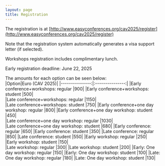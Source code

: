 ```yaml
---
layout: page
title: Registration
---
```

The registration is at [http://www.easyconferences.org/cav2025/register](http://www.easyconferences.org/cav2025/register)

Note that the registration system automatically generates a visa support letter (if selected).

Workshops registration includes complimentary lunch.

Early registration deadline: June 22, 2025

The amounts for each option can be seen below: <br>
|Option|Euro (CAV 2025)|
|---------------:|:---------------:|
|Early conference+workshops: regular |900|
|Early conference+workshops: student |500|  
|Late conference+workshops: regular |1150|  
|Late conference+workshops: student |750|
|Early conference+one day workshop: regular |800|
|Early conference+one day workshop: student |450|   
|Late conference+one day workshop: regular |1030|   
|Late conference+one day workshop: student |680|
|Early conference: regular |650|
|Early conference: student |350|
|Late conference: regular |850|
|Late conference: student |550|
|Early workshop: regular |250|  
|Early workshop: student |150|  
|Late workshop: regular |300|
|Late workshop: student |200|
|Early: One day workshop: regular |150|
|Early: One day workshop: student |100|
|Late: One day workshop: regular |180|
|Late: One day workshop: student |130|